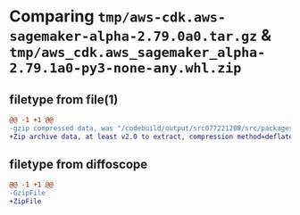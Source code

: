 # Comparing `tmp/aws-cdk.aws-sagemaker-alpha-2.79.0a0.tar.gz` & `tmp/aws_cdk.aws_sagemaker_alpha-2.79.1a0-py3-none-any.whl.zip`

## filetype from file(1)

```diff
@@ -1 +1 @@
-gzip compressed data, was "/codebuild/output/src077221208/src/packages/@aws-cdk/aws-sagemaker-alpha/dist/python/aws-cdk.aws-sagemaker-alpha-2.79.0a0.tar", last modified: Wed May 10 11:36:25 2023, max compression
+Zip archive data, at least v2.0 to extract, compression method=deflate
```

## filetype from diffoscope

```diff
@@ -1 +1 @@
-GzipFile
+ZipFile
```

